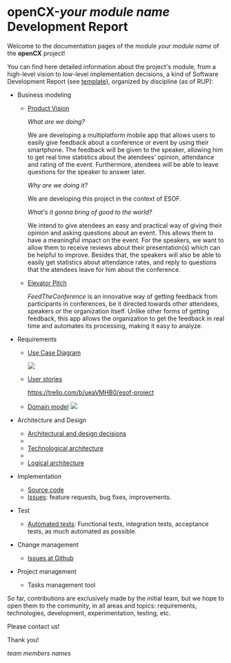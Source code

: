 # openCX-*your module name* Development Report

Welcome to the documentation pages of the module *your module name* of the **openCX** project!

You can find here detailed information about the project's module, from a high-level vision to low-level implementation decisions, a kind of Software Development Report (see [template](https://github.com/softeng-feup/open-cx/blob/master/docs/templates/Development-Report.md)), organized by discipline (as of RUP): 

* Business modeling 
  * [Product Vision]()

    *What are we doing?*

    We are developing a multiplatform mobile app that allows users to easily give feedback about a conference or event by using their smartphone. The feedback will be given to the speaker, allowing him to get real time statistics about the atendees' opinion, attendance and rating of the event. Furthermore, atendees will be able to leave questions for the speaker to answer later. 


    *Why are we doing it?*

    We are developing this project in the context of ESOF.


    *What's it gonna bring of good to the world?*

    We intend to give atendees an easy and practical way of giving their opinion and asking questions about an event. This allows them to have a meaningful impact on the event.
For the speakers, we want to allow them to receive reviews about their presentation(s) which can be helpful to improve. Besides that, the speakers will also be able to easily get statistics about attendance rates, and reply to questions that the atendees leave for him about the conference.


  * [Elevator Pitch]()

    *FeedTheConference* is an innovative way of getting feedback from participants in conferences, be it directed towards other attendees, speakers or the organization itself.
Unlike other forms of getting feedback, this app allows the organization to get the feedback in real time and automates its processing, making it easy to analyze.

* Requirements
  * [Use Case Diagram]()
 
      ![](https://i.imgur.com/soiJzyj.png)

  * [User stories]()
      
      https://trello.com/b/ueaVMHB0/esof-project



  * [Domain model]()
   ![](https://i.imgur.com/Kc80kcf.png)

      












* Architecture and Design
  * [Architectural and design decisions]()
  * 
  * [Technological architecture]()
  * 
  * [Logical architecture]()
* Implementation
  * [Source code]()
  * [Issues](): feature requests, bug fixes, improvements.
* Test
  * [Automated tests](): Functional tests, integration tests, acceptance tests, as much automated as possible.
* Change management
  * [Issues at Github]()
* Project management
  * Tasks management tool 

So far, contributions are exclusively made by the initial team, but we hope to open them to the community, in all areas and topics: requirements, technologies, development, experimentation, testing, etc.

Please contact us! 

Thank you!

*team members names*

